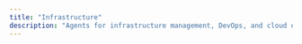 ```yaml
---
title: "Infrastructure"
description: "Agents for infrastructure management, DevOps, and cloud operations."
---
```

